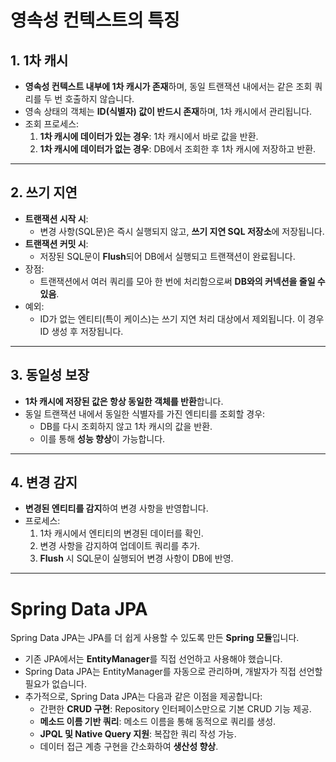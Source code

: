 # 영속성 컨텍스트의 특징

## 1. 1차 캐시
- **영속성 컨텍스트 내부에 1차 캐시가 존재**하며, 동일 트랜잭션 내에서는 같은 조회 쿼리를 두 번 호출하지 않습니다.
- 영속 상태의 객체는 **ID(식별자) 값이 반드시 존재**하며, 1차 캐시에서 관리됩니다.
- 조회 프로세스:
  1. **1차 캐시에 데이터가 있는 경우**: 1차 캐시에서 바로 값을 반환.
  2. **1차 캐시에 데이터가 없는 경우**: DB에서 조회한 후 1차 캐시에 저장하고 반환.

---

## 2. 쓰기 지연
- **트랜잭션 시작 시**:
  - 변경 사항(SQL문)은 즉시 실행되지 않고, **쓰기 지연 SQL 저장소**에 저장됩니다.
- **트랜잭션 커밋 시**:
  - 저장된 SQL문이 **Flush**되어 DB에서 실행되고 트랜잭션이 완료됩니다.
- 장점:
  - 트랜잭션에서 여러 쿼리를 모아 한 번에 처리함으로써 **DB와의 커넥션을 줄일 수 있음**.
- 예외:
  - ID가 없는 엔티티(특이 케이스)는 쓰기 지연 처리 대상에서 제외됩니다. 이 경우 ID 생성 후 저장됩니다.

---

## 3. 동일성 보장
- **1차 캐시에 저장된 값은 항상 동일한 객체를 반환**합니다.
- 동일 트랜잭션 내에서 동일한 식별자를 가진 엔티티를 조회할 경우:
  - DB를 다시 조회하지 않고 1차 캐시의 값을 반환.
  - 이를 통해 **성능 향상**이 가능합니다.

---

## 4. 변경 감지
- **변경된 엔티티를 감지**하여 변경 사항을 반영합니다.
- 프로세스:
  1. 1차 캐시에서 엔티티의 변경된 데이터를 확인.
  2. 변경 사항을 감지하여 업데이트 쿼리를 추가.
  3. **Flush** 시 SQL문이 실행되어 변경 사항이 DB에 반영.

---

# Spring Data JPA

Spring Data JPA는 JPA를 더 쉽게 사용할 수 있도록 만든 **Spring 모듈**입니다.  
- 기존 JPA에서는 **EntityManager**를 직접 선언하고 사용해야 했습니다.
- Spring Data JPA는 EntityManager를 자동으로 관리하며, 개발자가 직접 선언할 필요가 없습니다.
- 추가적으로, Spring Data JPA는 다음과 같은 이점을 제공합니다:
  - 간편한 **CRUD 구현**: Repository 인터페이스만으로 기본 CRUD 기능 제공.
  - **메소드 이름 기반 쿼리**: 메소드 이름을 통해 동적으로 쿼리를 생성.
  - **JPQL 및 Native Query 지원**: 복잡한 쿼리 작성 가능.
  - 데이터 접근 계층 구현을 간소화하여 **생산성 향상**.
